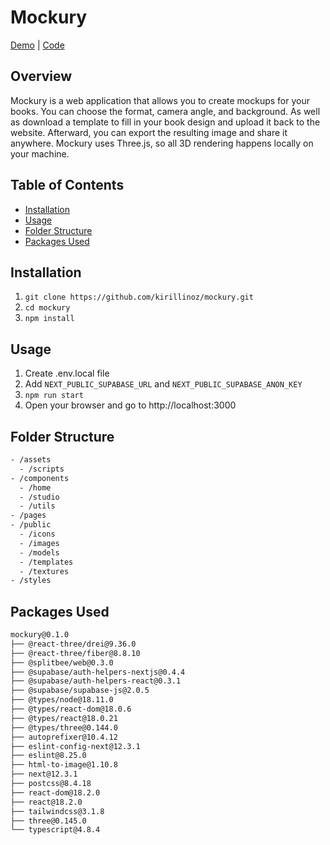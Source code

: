 # Mockury
[Demo](https://mockury.vercel.app) | [Code](https://github.com/kirillinoz/mockury)

## Overview
Mockury is a web application that allows you to create mockups for your books. You can choose the format, camera angle, and background. As well as download a template to fill in your book design and upload it back to the website. Afterward, you can export the resulting image and share it anywhere. Mockury uses Three.js, so all 3D rendering happens locally on your machine.

## Table of Contents
* [Installation](#installation)
* [Usage](#usage)
* [Folder Structure](#folder-structure)
* [Packages Used](#packages-used)

## Installation
1) `git clone https://github.com/kirillinoz/mockury.git`
2) `cd mockury`
3) `npm install`

## Usage
1) Create .env.local file
2) Add `NEXT_PUBLIC_SUPABASE_URL` and `NEXT_PUBLIC_SUPABASE_ANON_KEY`
3) `npm run start`
4) Open your browser and go to http://localhost:3000

## Folder Structure
```bash
- /assets
  - /scripts
- /components
  - /home
  - /studio
  - /utils
- /pages
- /public
  - /icons
  - /images
  - /models
  - /templates
  - /textures
- /styles
```
## Packages Used
```bash
mockury@0.1.0
├── @react-three/drei@9.36.0
├── @react-three/fiber@8.8.10
├── @splitbee/web@0.3.0
├── @supabase/auth-helpers-nextjs@0.4.4
├── @supabase/auth-helpers-react@0.3.1
├── @supabase/supabase-js@2.0.5
├── @types/node@18.11.0
├── @types/react-dom@18.0.6
├── @types/react@18.0.21
├── @types/three@0.144.0
├── autoprefixer@10.4.12
├── eslint-config-next@12.3.1
├── eslint@8.25.0
├── html-to-image@1.10.8
├── next@12.3.1
├── postcss@8.4.18
├── react-dom@18.2.0
├── react@18.2.0
├── tailwindcss@3.1.8
├── three@0.145.0
└── typescript@4.8.4
```
